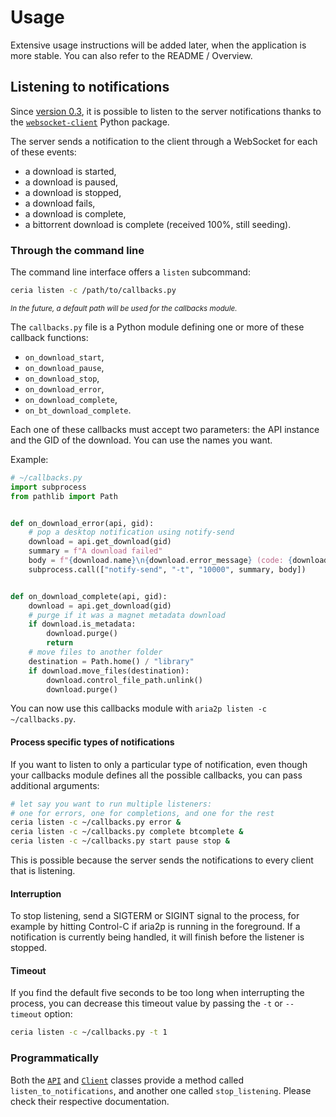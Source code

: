 # Usage

Extensive usage instructions will be added later, when the application is more stable.
You can also refer to the README / Overview.

## Listening to notifications

Since [version 0.3](/changelog/#v030-compare-2019-10-11), it is possible to listen to the server notifications
thanks to the [`websocket-client`](https://pypi.org/project/websocket_client/) Python package.

The server sends a notification to the client through a WebSocket for each of these events:
- a download is started,
- a download is paused,
- a download is stopped,
- a download fails,
- a download is complete,
- a bittorrent download is complete (received 100%, still seeding).

### Through the command line

The command line interface offers a `listen` subcommand:

```bash
ceria listen -c /path/to/callbacks.py
```

<small><em>In the future, a default path will be used for the callbacks module.</em></small>

The `callbacks.py` file is a Python module defining one or more of these callback functions:
- `on_download_start`,
- `on_download_pause`,
- `on_download_stop`,
- `on_download_error`,
- `on_download_complete`,
- `on_bt_download_complete`.

Each one of these callbacks must accept two parameters: the API instance and the GID of the download.
You can use the names you want.

Example:

```python
# ~/callbacks.py
import subprocess
from pathlib import Path


def on_download_error(api, gid):
    # pop a desktop notification using notify-send
    download = api.get_download(gid)
    summary = f"A download failed"
    body = f"{download.name}\n{download.error_message} (code: {download.error_code})."
    subprocess.call(["notify-send", "-t", "10000", summary, body])


def on_download_complete(api, gid):
    download = api.get_download(gid)
    # purge if it was a magnet metadata download
    if download.is_metadata:
        download.purge()
        return
    # move files to another folder
    destination = Path.home() / "library"
    if download.move_files(destination):
        download.control_file_path.unlink()
        download.purge()
```

You can now use this callbacks module with `aria2p listen -c ~/callbacks.py`.

#### Process specific types of notifications

If you want to listen to only a particular type of notification, even though your callbacks module
defines all the possible callbacks, you can pass additional arguments:

```bash
# let say you want to run multiple listeners:
# one for errors, one for completions, and one for the rest
ceria listen -c ~/callbacks.py error &
ceria listen -c ~/callbacks.py complete btcomplete &
ceria listen -c ~/callbacks.py start pause stop &
```

This is possible because the server sends the notifications to every client that is listening.

#### Interruption

To stop listening, send a SIGTERM or SIGINT signal to the process,
for example by hitting Control-C if aria2p is running in the foreground.
If a notification is currently being handled, it will finish before the listener is stopped.

#### Timeout

If you find the default five seconds to be too long when interrupting the process,
you can decrease this timeout value by passing the `-t` or `--timeout` option:

```bash
ceria listen -c ~/callbacks.py -t 1
```

### Programmatically

Both the [`API`](/reference/api/#aria2p.api.API.listen_to_notifications)
and [`Client`](/reference/client/#aria2p.client.Client.listen_to_notifications) classes provide a method called
`listen_to_notifications`, and another one called `stop_listening`. Please check their respective documentation. 


